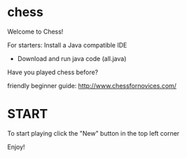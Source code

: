 # chess
Welcome to Chess!

For starters: Install a Java compatible IDE
- Download and run java code (all.java)

Have you played chess before?

friendly beginner guide: http://www.chessfornovices.com/

START
=====
To start playing click the "New" button in the top left corner

Enjoy!
